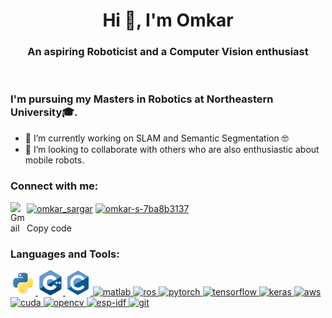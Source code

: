 <h1 align="center">Hi 👋, I'm Omkar</h1>
<h3 align="center">An aspiring Roboticist and a Computer Vision enthusiast</h3>


<br>

### I'm pursuing my Masters in Robotics at Northeastern University:mortar_board:.  

- 🔭 I’m currently working on SLAM and Semantic Segmentation :nerd_face: 
- 👯 I’m looking to collaborate with others who are also enthusiastic about mobile robots.
<!-- - ⚡ Fun fact: I love binge watching anime :stuck_out_tongue_winking_eye: -->

<h3 align="left">Connect with me:</h3>
<p align="left">
 <a target="_blank" href="mailto:sargar.o@northeastern.edu">
  <img align="left" alt="Gmail" width="26px" src="https://cdn.jsdelivr.net/npm/simple-icons@v3/icons/gmail.svg" />
</a>
<a href="https://twitter.com/omkar_sargar" target="blank"><img align="center" src="https://raw.githubusercontent.com/rahuldkjain/github-profile-readme-generator/master/src/images/icons/Social/twitter.svg" alt="omkar_sargar" height="30" width="40" /></a>
<a href="https://linkedin.com/in/omkar-s-7ba8b3137" target="blank"><img align="center" src="https://raw.githubusercontent.com/rahuldkjain/github-profile-readme-generator/master/src/images/icons/Social/linked-in-alt.svg" alt="omkar-s-7ba8b3137" height="30" width="40" /></a>
</p>

Copy code
<h3 align="left">Languages and Tools:</h3>
<p align="left">
  <a href="https://www.python.org" target="_blank">
    <img src="https://raw.githubusercontent.com/devicons/devicon/master/icons/python/python-original.svg" alt="python" width="40" height="40"/>
  </a>
  <a href="https://www.cplusplus.com/" target="_blank">
    <img src="https://raw.githubusercontent.com/devicons/devicon/master/icons/cplusplus/cplusplus-original.svg" alt="cplusplus" width="40" height="40"/>
  </a>
  <a href="https://www.w3schools.com/cpp/" target="_blank">
    <img src="https://raw.githubusercontent.com/devicons/devicon/master/icons/c/c-original.svg" alt="c" width="40" height="40"/>
  </a>
  <a href="https://www.mathworks.com/products/matlab.html" target="_blank">
    <img src="https://upload.wikimedia.org/wikipedia/commons/2/21/Matlab_Logo.png" alt="matlab" width="40" height="40"/>
  </a>
  <a href="https://www.ros.org/" target="_blank">
    <img src="https://www.ros.org/wp-content/uploads/2013/10/rosorg-logo1.png" alt="ros" width="40" height="40"/>
  </a>
  <a href="https://pytorch.org/" target="_blank">
    <img src="https://pytorch.org/assets/images/pytorch-logo.png" alt="pytorch" width="40" height="40"/>
  </a>
  <a href="https://www.tensorflow.org/" target="_blank">
    <img src="https://www.vectorlogo.zone/logos/tensorflow/tensorflow-icon.svg" alt="tensorflow" width="40" height="40"/>
  </a>
  <a href="https://keras.io/" target="_blank">
    <img src="https://upload.wikimedia.org/wikipedia/commons/thumb/a/ae/Keras_logo.svg/1200px-Keras_logo.svg.png" alt="keras" width="40" height="40"/>
  </a>
  <a href="https://aws.amazon.com/" target="_blank">
    <img src="https://upload.wikimedia.org/wikipedia/commons/9/93/Amazon_Web_Services_Logo.svg" alt="aws" width="40" height="40"/>
  </a>
  <a href="https://developer.nvidia.com/cuda-zone" target="_blank">
    <img src="https://developer.nvidia.com/sites/default/files/pictures/2018/cuda-logo.png" alt="cuda" width="40" height="40"/>
  </a>
  <a href="https://opencv.org/" target="_blank">
    <img src="https://www.vectorlogo.zone/logos/opencv/opencv-icon.svg" alt="opencv" width="40" height="40"/>
  </a>
  <a href="https://www.espressif.com/" target="_blank">
    <img src="https://www.espressif.com/sites/all/themes/espressif/logo.png" alt="esp-idf" width="40" height="40"/>
  </a>
  <a href="https://git-scm.com/" target="_blank">
    <img src="https://www.vectorlogo.zone/logos/git-scm/git-scm-icon.svg" alt="git" width="40" height="40"/>
  </a>
</p>

<!-- <h3 align="left">Languages and Tools:</h3>
<p align="left"> <a href="https://www.python.org" target="_blank"> <img src="https://raw.githubusercontent.com/devicons/devicon/master/icons/python/python-original.svg" alt="python" width="40" height="40"/> </a>  <a href="https://www.cprogramming.com/" target="_blank"> <img src="https://raw.githubusercontent.com/devicons/devicon/master/icons/c/c-original.svg" alt="c" width="40" height="40"/> </a> <a href="https://www.w3schools.com/cpp/" target="_blank"> <img src="https://raw.githubusercontent.com/devicons/devicon/master/icons/cplusplus/cplusplus-original.svg" alt="cplusplus" width="40" height="40"/> </a> <a href="https://opencv.org/" target="_blank"> <img src="https://www.vectorlogo.zone/logos/opencv/opencv-icon.svg" alt="opencv" width="40" height="40"/> </a>.<a href="https://www.tensorflow.org" target="_blank"> <img src="https://www.vectorlogo.zone/logos/tensorflow/tensorflow-icon.svg" alt="tensorflow" width="40" height="40"/> </a>  <code><img height="30" src="[https://www.ros.org/wp-content/uploads/2013/10/rosorg-logo1.png](https://www.google.com/url?sa=i&url=https%3A%2F%2Fcommons.wikimedia.org%2Fwiki%2FFile%3ARos_logo.svg&psig=AOvVaw2NVoqUpjyGN3St8avSjDhV&ust=1674357698305000&source=images&cd=vfe&ved=0CA8QjRxqFwoTCNib0NDa1_wCFQAAAAAdAAAAABAD)"></code>
<code><img height="30" src="[http://gazebosim.org/assets/masthead-0bd44817978df8069f427d8ca1657998789065a2b242edfd1a3d8ab4a329dd4c.png](https://www.google.com/url?sa=i&url=https%3A%2F%2Fwww.generationrobots.com%2Fblog%2Fen%2Frobotic-simulation-scenarios-with-gazebo-and-ros%2F&psig=AOvVaw1HRAIFDD259MgWPUVvNcCh&ust=1674357780083000&source=images&cd=vfe&ved=0CA8QjRxqFwoTCMixivja1_wCFQAAAAAdAAAAABAD)"></code> <a href="https://www.arduino.cc/" target="_blank"> <img src="https://cdn.worldvectorlogo.com/logos/arduino-1.svg" alt="arduino" width="40" height="40"/> </a> <a href="https://www.w3schools.com/css/" target="_blank"> <img src="https://raw.githubusercontent.com/devicons/devicon/master/icons/css3/css3-original-wordmark.svg" alt="css3" width="40" height="40"/> </a> <a href="https://git-scm.com/" target="_blank"> <img src="https://www.vectorlogo.zone/logos/git-scm/git-scm-icon.svg" alt="git" width="40" height="40"/> </a> <a href="https://www.w3.org/html/" target="_blank"> <img src="https://raw.githubusercontent.com/devicons/devicon/master/icons/html5/html5-original-wordmark.svg" alt="html5" width="40" height="40"/> </a> <a href="https://www.linux.org/" target="_blank"> <img src="https://raw.githubusercontent.com/devicons/devicon/master/icons/linux/linux-original.svg" alt="linux" width="40" height="40"/> </a>   </p>

<p><img align="left" src="https://github-readme-stats.vercel.app/api/top-langs?username=ossome01&show_icons=true&locale=en&layout=compact&theme=dark" alt="OSSome01" /></p>

<p>&nbsp;<img align="center" src="https://github-readme-stats.vercel.app/api?username=ossome01&show_icons=true&locale=en&theme=dark" alt="OSSome01" /></p> -->
